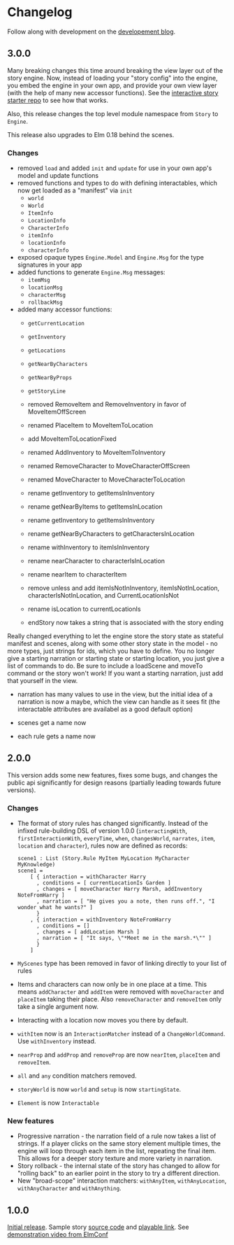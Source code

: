 # Changelog

Follow along with development on the [developement blog](http://blog.elmnarrativeengine.com/).

## 3.0.0

Many breaking changes this time around breaking the view layer out of the story engine.  Now, instead of loading your "story config" into the engine, you embed the engine in your own app, and provide your own view layer (with the help of many new accessor functions).  See the [interactive story starter repo](https://github.com/jschomay/elm-interactive-story-starter.git) to see how that works.

Also, this release changes the top level module namespace from `Story` to `Engine`.

This release also upgrades to Elm 0.18 behind the scenes.

### Changes

- removed `load` and added `init` and `update` for use in your own app's model and update functions
- removed functions and types to do with defining interactables, which now get loaded as a "manifest" via `init`
  - `world`
  - `World`
  - `ItemInfo`
  - `LocationInfo`
  - `CharacterInfo`
  - `itemInfo`
  - `locationInfo`
  - `characterInfo`
- exposed opaque types `Engine.Model` and `Engine.Msg` for the type signatures in your app
- added functions to generate `Engine.Msg` messages:
  - `itemMsg`
  - `locationMsg`
  - `characterMsg`
  - `rollbackMsg`
- added many accessor functions:
  - `getCurrentLocation`
  - `getInventory`
  - `getLocations`
  - `getNearByCharacters`
  - `getNearByProps`
  - `getStoryLine`


  - removed RemoveItem and RemoveInventory in favor of MoveItemOffScreen
  - renamed PlaceItem to MoveItemToLocation
  - add MoveItemToLocationFixed
  - renamed AddInventory to MoveItemToInventory
  - renamed RemoveCharacter to MoveCharacterOffScreen
  - renamed MoveCharacter to MoveCharacterToLocation

  - rename getInventory to getItemsInInventory
  - rename getNearByItems to getItemsInLocation
  - rename getInventory to getItemsInInventory
  - rename getNearByCharacters to getCharactersInLocation

  - rename withInventory to itemIsInInventory
  - rename nearCharacter to characterIsInLocation
  - rename nearItem to characterItem

  - remove unless and add itemIsNotInInventory, itemIsNotInLocation, characterIsNotInLocation, and CurrentLocationIsNot

  - rename isLocation to currentLocationIs

  - endStory now takes a string that is associated with the story ending

Really changed everything to let the engine store the story state as stateful manifest and scenes, along with some other story state in the model - no more types, just strings for ids, which you have to define.
You no longer give a starting narration or starting state or starting location, you just give a list of commands to do.  Be sure to include a loadScene and moveTo command or the story won't work!  If you want a starting narration, just add that yourself in the view.


- narration has many values to use in the view, but the initial idea of a narration is now a maybe, which the view can handle as it sees fit (the interactable attributes are availabel as a good default option)

- scenes get a name now
- each rule gets a name now



## 2.0.0

This version adds some new features, fixes some bugs, and changes the public api significantly for design reasons (partially leading towards future versions).

### Changes

- The format of story rules has changed significantly.  Instead of the infixed rule-building DSL of version 1.0.0 (`interactingWith`, `firstInteractionWith`, `everyTime`, `when`, `changesWorld`, `narrates`, `item`, `location` and `character`), rules now are defined as records:

      scene1 : List (Story.Rule MyItem MyLocation MyCharacter MyKnowledge)
      scene1 =
          [ { interaction = withCharacter Harry
            , conditions = [ currentLocationIs Garden ]
            , changes = [ moveCharacter Harry Marsh, addInventory NoteFromHarry ]
            , narration = [ "He gives you a note, then runs off.", "I wonder what he wants?" ]
            }
          , { interaction = withInventory NoteFromHarry
            , conditions = []
            , changes = [ addLocation Marsh ]
            , narration = [ "It says, \"*Meet me in the marsh.*\"" ]
            }
          ]


- `MyScenes` type has been removed in favor of linking directly to your list of rules
- Items and characters can now only be in one place at a time.  This means `addCharacter` and `addItem` were removed with `moveCharacter` and `placeItem` taking their place.  Also `removeCharacter` and `removeItem` only take a single argument now.
- Interacting with a location now moves you there by default.
- `withItem` now is an `InteractionMatcher` instead of a `ChangeWorldCommand`.  Use `withInventory` instead.
- `nearProp` and `addProp` and `removeProp` are now `nearItem`, `placeItem` and `removeItem`.
- `all` and `any` condition matchers removed.
- `storyWorld` is now `world` and `setup` is now `startingState`.
- `Element` is now `Interactable`

### New features

- Progressive narration - the narration field of a rule now takes a list of strings.  If a player clicks on the same story element multiple times, the engine will loop through each item in the list, repeating the final item.  This allows for a deeper story texture and more variety in narration.
- Story rollback - the internal state of the story has changed to allow for "rolling back" to an earlier point in the story to try a different direction.
- New "broad-scope" interaction matchers: `withAnyItem`, `withAnyLocation`, `withAnyCharacter` and `withAnything`.

## 1.0.0

[Initial release](http://package.elm-lang.org/packages/jschomay/elm-narrative-engine/1.0.0).  Sample story [source code](https://github.com/jschomay/elm-interactive-story-starter/tree/a481a0d8a2662fe1b08a2cffff0334c9c1b74dec/src) and [playable link](http://blog.elmnarrativeengine.com/sample-stories/curse-of-the-tech-demo/).  See [demonstration video from ElmConf](http://youtube.com/watch?v=t8RSxzpw1Yw)
